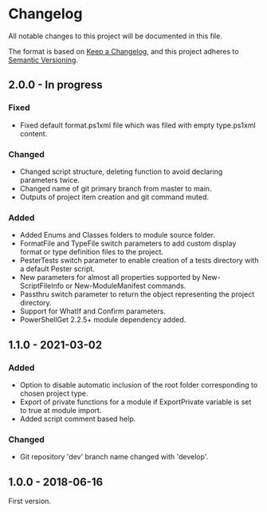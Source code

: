 ﻿# Changelog

All notable changes to this project will be documented in this file.

The format is based on [Keep a Changelog](https://keepachangelog.com/en/1.1.0/),
and this project adheres to [Semantic Versioning](https://semver.org/spec/v2.0.0.html).

## 2.0.0 - In progress

### Fixed

- Fixed default format.ps1xml file which was filed with empty type.ps1xml content.

### Changed

- Changed script structure, deleting function to avoid declaring parameters twice.
- Changed name of git primary branch from master to main. 
- Outputs of project item creation and git command muted.

### Added

- Added Enums and Classes folders to module source folder. 
- FormatFile and TypeFile switch parameters to add custom display format or type definition files to the project.
- PesterTests switch parameter to enable creation of a tests directory with a default Pester script.
- New parameters for almost all properties supported by New-ScriptFileInfo or New-ModuleManifest commands.
- Passthru switch parameter to return the object representing the project directory. 
- Support for WhatIf and Confirm parameters.
- PowerShellGet 2.2.5+ module dependency added.

## 1.1.0 - 2021-03-02

### Added

- Option to disable automatic inclusion of the root folder corresponding to chosen project type.
- Export of private functions for a module if ExportPrivate variable is set to true at module import.
- Added script comment based help.

### Changed

- Git repository 'dev' branch name changed with 'develop'.

## 1.0.0 - 2018-06-16

First version.